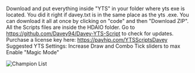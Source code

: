 Download and put everything inside "YTS" in your folder where yts exe is located. You did it right if davey.txt is in the same place as the yts .exe.
You can download it all at once by clicking on "code" and then "Download ZIP".
All the Scripts files are inside the HDAIO folder.
Go to https://github.com/Davey94/Davey-YTS-Script to check for updates. 
Purchase a license key here:
https://payhip.com/YTSScriptsDavey
Suggested YTS Settings:
Increase Draw and Combo Tick sliders to max
Enable "Magic Mode"

![Champion List](https://media.discordapp.net/attachments/1173004730881032332/1180609800741081208/my-image.png?ex=657e0b8f&is=656b968f&hm=0eb2eb8436eb285f64fbd293b406b0ab9cd985e6f21bf95ffd227e841373ab03&=&format=webp&quality=lossless&width=1425&height=695)
